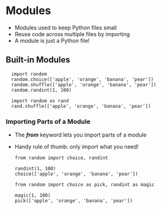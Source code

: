 # Modules

- Modules used to keep Python files small
- Reuse code across multiple files by importing
- A module is just a Python file!

## Built-in Modules

      import random
      random.choice(['apple', 'orange', 'banana', 'pear'])
      random.shuffle(['apple', 'orange', 'banana', 'pear'])
      random.randint(1, 100)

      import random as rand
      rand.shuffle(['apple', 'orange', 'banana', 'pear'])

### Importing Parts of a Module

- The ***from*** keyword lets you import parts of a module
- Handy rule of thumb: only import what you need!

      from random import choice, randint

      randint(1, 100)
      choice(['apple', 'orange', 'banana', 'pear'])

      from random import choice as pick, randint as magic

      magic(1, 100)
      pick(['apple', 'orange', 'banana', 'pear'])